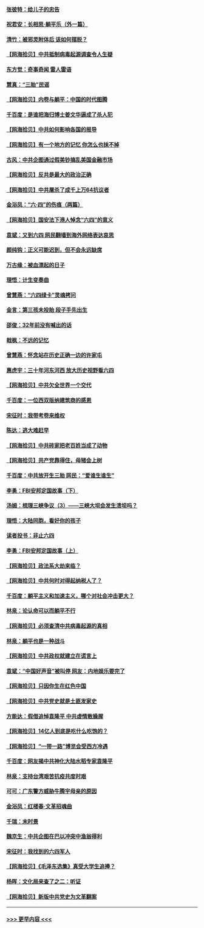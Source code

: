 #### [张彼特：给儿子的忠告](../pages/nsc993/n13018934.md?t=06141501) 
#### [祝君安：长相思‧躺平乐（外一篇）](../pages/nsc993/n13018923.md?t=06141501) 
#### [清竹：被邪灵附体后 该如何摆脱？](../pages/nsc993/n13018877.md?t=06141501) 
#### [【网海拾贝】中共抵制病毒起源调查令人生疑](../pages/nsc993/n13017785.md?t=06141501) 
#### [东方觉：奇事奇闻 雷人雷语](../pages/nsc993/n13017577.md?t=06141501) 
#### [慧真：“三胎”民谣](../pages/nsc993/n13017394.md?t=06141501) 
#### [【网海拾贝】内卷与躺平：中国的时代图腾](../pages/nsc993/n13016128.md?t=06141501) 
#### [千百度：是谁把海归博士姜文华逼成了杀人犯](../pages/nsc993/n13015218.md?t=06141501) 
#### [【网海拾贝】中共如何影响各国的报导](../pages/nsc993/n13012599.md?t=06141501) 
#### [【网海拾贝】有一个地方的记忆 你怎么也抹不掉](../pages/nsc993/n13009802.md?t=06141501) 
#### [古风：中共企图通过假美钞搞乱美国金融市场](../pages/nsc993/n13009626.md?t=06141501) 
#### [【网海拾贝】反共是最大的政治正确](../pages/nsc993/n13007051.md?t=06141501) 
#### [【网海拾贝】中共屠杀了成千上万64抗议者](../pages/nsc993/n13002713.md?t=06141501) 
#### [金浴凤：“六·四”的伤痕（两篇）](../pages/nsc993/n13001719.md?t=06141501) 
#### [【网海拾贝】国安法下港人悼念“六四”的意义](../pages/nsc993/n13001039.md?t=06141501) 
#### [袁斌：又到六四 网民翻墙到海外网络表达哀思](../pages/nsc993/n13000995.md?t=06141501) 
#### [颜纯钩：正义可能迟到，但不会永远缺席](../pages/nsc993/n13000920.md?t=06141501) 
#### [万古缘：被血漂起的日子](../pages/nsc993/n13000914.md?t=06141501) 
#### [理悟：计生变奏曲](../pages/nsc993/n13000414.md?t=06141501) 
#### [曾慧燕：“六四绿卡”灵魂拷问](../pages/nsc993/n13000277.md?t=06141501) 
#### [金言：第三孩未投胎 段子手先出生](../pages/nsc993/n13000215.md?t=06141501) 
#### [邵俊：32年前没有喊出的话](../pages/nsc993/n13000181.md?t=06141501) 
#### [戟枫：不远的记忆](../pages/nsc993/n13000121.md?t=06141501) 
#### [曾慧燕：怀念站在历史正确一边的许家屯](../pages/nsc993/n13000073.md?t=06141501) 
#### [惠虎宇：三十年河东河西 放大历史视野看六四](../pages/nsc993/n13000018.md?t=06141501) 
#### [【网海拾贝】中共欠全世界一个交代](../pages/nsc993/n12998706.md?t=06141501) 
#### [千百度：一位西双版纳建筑商的感恩](../pages/nsc993/n12998487.md?t=06141501) 
#### [宋征时：我带考卷来维权](../pages/nsc993/n12994088.md?t=06141501) 
#### [陈达：逃大难赶早](../pages/nsc993/n12993569.md?t=06141501) 
#### [【网海拾贝】中共砖家把老百姓当成了动物](../pages/nsc993/n12993483.md?t=06141501) 
#### [【网海拾贝】共产党靠得住，母猪会上树](../pages/nsc993/n12990730.md?t=06141501) 
#### [千百度：中共放开生三胎 网民：“爱谁生谁生”](../pages/nsc993/n12990644.md?t=06141501) 
#### [李勇：FBI安邦定国故事（下）](../pages/nsc993/n12987854.md?t=06141501) 
#### [汤姆：梳理三峡争议（3）——三峡大坝会发生溃坝吗？](../pages/nsc993/n12989806.md?t=06141501) 
#### [理悟：大陆同胞，看好你的孩子](../pages/nsc993/n12989778.md?t=06141501) 
#### [读者投书：非止六四](../pages/nsc993/n12989673.md?t=06141501) 
#### [李勇：FBI安邦定国故事（上）](../pages/nsc993/n12987749.md?t=06141501) 
#### [【网海拾贝】政法系大劫来临？](../pages/nsc993/n12987596.md?t=06141501) 
#### [【网海拾贝】中共何时对得起纳税人了？](../pages/nsc993/n12985578.md?t=06141501) 
#### [千百度：躺平主义和加速主义，哪个对社会冲击更大？](../pages/nsc993/n12985512.md?t=06141501) 
#### [林泉：论认命可以而躺平不行](../pages/nsc993/n12985505.md?t=06141501) 
#### [【网海拾贝】必须查清中共病毒起源的真相](../pages/nsc993/n12984276.md?t=06141501) 
#### [林泉：躺平也是一种战斗](../pages/nsc993/n12984194.md?t=06141501) 
#### [【网海拾贝】中共政权就建立在谎言上](../pages/nsc993/n12981880.md?t=06141501) 
#### [袁斌：“中国好声音”被叫停 网友：内地娱乐要完了](../pages/nsc993/n12981826.md?t=06141501) 
#### [【网海拾贝】只因你生在红色中国](../pages/nsc993/n12979096.md?t=06141501) 
#### [【网海拾贝】中共党史就是土匪发家史](../pages/nsc993/n12976478.md?t=06141501) 
#### [方能达：假借追悼袁隆平 中共虚情散臊腥](../pages/nsc993/n12976396.md?t=06141501) 
#### [【网海拾贝】14亿人到底是吃什么吃饱的？](../pages/nsc993/n12974125.md?t=06141501) 
#### [【网海拾贝】“一带一路”博览会受西方冷遇](../pages/nsc993/n12971787.md?t=06141501) 
#### [千百度：网友揭中共神化大陆水稻专家袁隆平](../pages/nsc993/n12971733.md?t=06141501) 
#### [林泉：支持台湾艰苦抗疫共度时艰](../pages/nsc993/n12971350.md?t=06141501) 
#### [可可：广东警方威胁牛腾宇母亲的原因](../pages/nsc993/n12971100.md?t=06141501) 
#### [金浴凤：红楼春·文革招魂曲](../pages/nsc993/n12970354.md?t=06141501) 
#### [千瑞：末时景](../pages/nsc993/n12970337.md?t=06141501) 
#### [魏京生：中共企图在巴以冲突中渔翁得利](../pages/nsc993/n12970286.md?t=06141501) 
#### [宋征时：我找到的六四军人](../pages/nsc993/n12970213.md?t=06141501) 
#### [【网海拾贝】《毛泽东选集》真受大学生追捧？](../pages/nsc993/n12968779.md?t=06141501) 
#### [杨晖：文化局来查了之二：听证](../pages/nsc993/n12966528.md?t=06141501) 
#### [【网海拾贝】新版中共党史为文革翻案](../pages/nsc993/n12967526.md?t=06141501) 

----
#### [ >>> 更早内容 <<< ](../indexes/nsc993-earlier.md)
